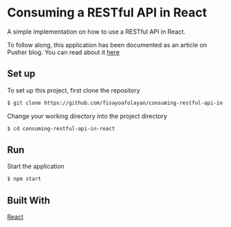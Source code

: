 # Consuming a RESTful API in React
A simple implementation on how to use a RESTful API in React.

To follow along, this application has been documented as an article on Pusher blog. You can read about it [here](https://pusher.com/tutorials/)

## Set up
To set up this project, first clone the repository
```bash
$ git clone https://github.com/fisayoafolayan/consuming-restful-api-in-react.git
```

Change your working directory into the project directory
```bash
$ cd consuming-restful-api-in-react
```
## Run
Start the application
```bash
$ npm start
```

## Built With
[React](https://github.com/facebook/create-react-app) 
